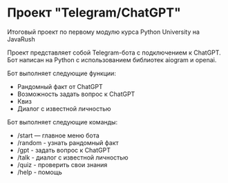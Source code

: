 # Проект "Telegram/ChatGPT"
Итоговый проект по первому модулю курса Python University на JavaRush

Проект представляет собой Telegram-бота с подключением к ChatGPT. 
Бот написан на Python с использованием библиотек aiogram и openai.


Бот выполняет следующие функции:
- Рандомный факт от ChatGPT
- Возможность задать вопрос к ChatGPT
- Квиз
- Диалог с известной личностью

Бот выполняет следующие команды:
- /start — главное меню бота
- /random - узнать рандомный факт 
- /gpt - задать вопрос к ChatGPT 
- /talk - диалог с известной личностью 
- /quiz - проверить свои знания
- /help - помощь




  
